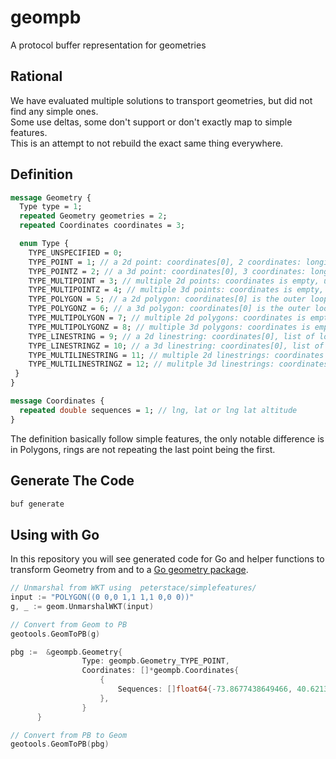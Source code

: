 # geompb
A protocol buffer representation for geometries


## Rational
We have evaluated multiple solutions to transport geometries, but did not find any simple ones.  
Some use deltas, some don't support or don't exactly map to simple features.  
This is an attempt to not rebuild the exact same thing everywhere.

## Definition
```protobuf
message Geometry {
  Type type = 1;
  repeated Geometry geometries = 2;
  repeated Coordinates coordinates = 3;

  enum Type {
    TYPE_UNSPECIFIED = 0;
    TYPE_POINT = 1; // a 2d point: coordinates[0], 2 coordinates: longitude, latitude
    TYPE_POINTZ = 2; // a 3d point: coordinates[0], 3 coordinates: longitude, latitude, altitude
    TYPE_MULTIPOINT = 3; // multiple 2d points: coordinates is empty, use geometries with POINT types 
    TYPE_MULTIPOINTZ = 4; // multiple 3d points: coordinates is empty, use geometries with POINTZ types 
    TYPE_POLYGON = 5; // a 2d polygon: coordinates[0] is the outer loop must be CCW, first point is automatically the last point as well, coordinates[0:] are holes must be CW 
    TYPE_POLYGONZ = 6; // a 3d polygon: coordinates[0] is the outer loop must be CCW, first point is automatically the last point as well, coordinates[0:] are holes must be CW 
    TYPE_MULTIPOLYGON = 7; // multiple 2d polygons: coordinates is empty, use geometries with POLYGON types
    TYPE_MULTIPOLYGONZ = 8; // multiple 3d polygons: coordinates is empty, use geometries with POLYGONZ types
    TYPE_LINESTRING = 9; // a 2d linestring: coordinates[0], list of longitude, latitude
    TYPE_LINESTRINGZ = 10; // a 3d linestring: coordinates[0], list of longitude, latitude, altitude
    TYPE_MULTILINESTRING = 11; // multiple 2d linestrings: coordinates is empty, use geometries with LINESTRING types
    TYPE_MULTILINESTRINGZ = 12; // mulitple 3d linestrings: coordinates is empty, use geometries with LINESTRINGZ types
 }
}

message Coordinates {
  repeated double sequences = 1; // lng, lat or lng lat altitude
}
```

The definition basically follow simple features, the only notable difference is in Polygons, rings are not repeating the last point being the first.

## Generate The Code

```sh
buf generate
```

## Using with Go
In this repository you will see generated code for Go and helper functions to transform Geometry from and to a [Go geometry package](https://github.com/peterstace/simplefeatures).

```go
// Unmarshal from WKT using  peterstace/simplefeatures/
input := "POLYGON((0 0,0 1,1 1,1 0,0 0))"
g, _ := geom.UnmarshalWKT(input)

// Convert from Geom to PB
geotools.GeomToPB(g)

pbg :=  &geompb.Geometry{
				Type: geompb.Geometry_TYPE_POINT,
				Coordinates: []*geompb.Coordinates{
					{
						Sequences: []float64{-73.8677438649466, 40.6213222726945},
					},
				}
      }

// Convert from PB to Geom
geotools.GeomToPB(pbg)
```
